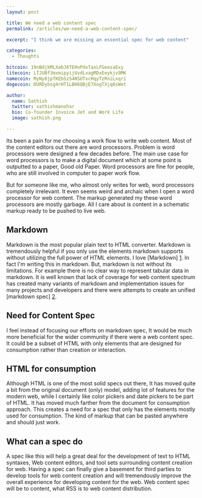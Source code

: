 ```yaml
---
layout: post

title: We need a web content spec
permalink: /articles/we-need-a-web-content-spec/

excerpt: "I think we are missing an essential spec for web content"

categories:
  - Thoughts

bitcoin: 19nBdjkMLXabJ6TEHoPdxTaxLFGeosaExy
litecoin: LTJUBf3mxmipyijUvdLxagMDxEeykjv9MK
namecoin: MyNy8jpfKEbSzS4NSUTxcHqyTzRniLxqri
dogecoin: DURDybsg4rHT1LBH6QBjE7XogTXjq6sWet

author: 
  name: Sathish
  twitter: sathishmanohar
  bio: Co-founder Invoice Jet and Work Life
  image: sathish.png

---
```

Its been a pain for me choosing a work flow to write web content. Most of the content editors out there are word processors. Problem is word processors were designed a few decades before. The main use case for word processors is to make a digital document which at some point is outputted to a paper, Good old Paper. Word processors are fine for people, who are still involved in computer to paper work flow.

But for someone like me, who almost only writes for web, word processors completely irrelevant. It even seems weird and archaic when I open a word processor for web content. The markup generated my these word processors are mostly garbage. All I care about is content in a schematic markup ready to be pushed to live web.

## Markdown
Markdown is the most popular plain text to HTML converter. Markdown is tremendously helpful if you only use the elements markdown supports without utilizing the full power of HTML elements. I love [Markdown] [1]. In fact I'm writing this in markdown. But, markdown is not without its limitations. For example there is no clear way to represent tabular data in markdown. It is well known that lack of coverage for web content spectrum has created many variants of markdown and implementation issues for many projects and developers and there were attempts to create an unified [markdown spec] [2].

## Need for Content Spec
I feel instead of focusing our efforts on markdown spec, It would be much more beneficial for the wider community if there were a web content spec. It could be a subset of HTML with only elements that are designed for consumption rather than creation or interaction.

## HTML for consumption
Although HTML is one of the most solid specs out there, It has moved quite a bit from the original document (only) model, adding lot of features for the modern web, while I certainly like color pickers and date pickers to be part of HTML. It has moved much farther from the document for consumption approach. This creates a need for a spec that only has the elements mostly used for consumption. The kind of markup that can be pasted anywhere and should just work.

## What can a spec do
A spec like this will help a great deal for the development of text to HTML syntaxes, Web content editors, and tool sets surrounding content creation for web. Having a spec can finally give a basement for third parties to develop tools for web content creation and will tremendously improve the overall experience for developing content for the web. Web content spec will be to content, what RSS is to web content distribution.

[1]: http://daringfireball.net/projects/markdown/	"MarkDown Project"
[2]: http://www.codinghorror.com/blog/2012/10/the-future-of-markdown.html	"The Future of Markdown"
